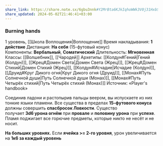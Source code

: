 ```yaml
---
share_link: https://share.note.sx/6gbu3nnk#Y2MrBta6KJkIqhoWWk3V0j31HxbSi4NzAZdm2pn3au0
share_updated: 2024-05-02T21:46:41+03:00
---
```

### Burning hands
1 уровень, [[Школа Воплощения|Воплощение]]
Время накладывания: **1 действие**
Дистанция: **На себя** (15-футовый конус)
Компоненты: **Вербальный**, **Соматический**
Длительность: **Мгновенная**
Классы: [[Волшебник]], [[Чародей]]
Архетипы: [[Колдун#Гений|Гений (Колдун)]], [[Жрец#Домен Света|Домен Света (Жрец)]], [[Жрец#Домен Стихий|Домен Стихий (Жрец)]], [[Колдун#Исчадие|Исчадие (Колдун)]], [[Друид#Круг Дикого огня|Круг Дикого огня (Друид)]], [[Монах#Путь Солнечной души|Путь Солнечной души (Монах)]], [[Монах#Путь Четырёх стихий|Путь Четырёх стихий (Монах)]]
Источник: «Player's handbook»

Соединив ладони и растопырив пальцы веером, вы испускаете из них тонкие языки пламени. Все существа в пределах **15-футового конуса** должны совершить **спасбросок Ловкости**. Существо получает **3d6 урона огнём** при **провале** и **половину урона** при **успехе**. Пламя поджигает все горючие предметы, которые никто не несёт и не носит.

**На больших уровнях.** Если **ячейка >= 2-го уровня**, урон увеличивается на **1к6 за каждый уровень**